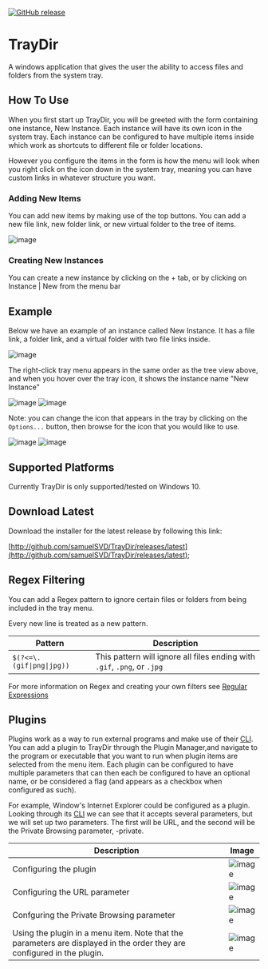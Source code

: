 [![GitHub release](https://img.shields.io/github/release/SamuelSVD/TrayDir.svg)](../../releases/latest)

# TrayDir
A windows application that gives the user the ability to access files and folders from the system tray.

## How To Use

When you first start up TrayDir, you will be greeted with the form containing one instance, New Instance. Each instance will have its own icon in the system tray. 
Each instance can be configured to have multiple items inside which work as shortcuts to different file or folder locations. 

However you configure the items in the form is how the menu will look when you right click on the icon down in the system tray, meaning you can have custom links in whatever structure you want.

### Adding New Items

You can add new items by making use of the top buttons. You can add a new file link, new folder link, or new virtual folder to the tree of items.

![image](https://user-images.githubusercontent.com/36249705/124690601-72649b00-dea8-11eb-81f7-2de9e0b47c08.png)

### Creating New Instances

You can create a new instance by clicking on the + tab, or by clicking on Instance | New from the menu bar

## Example

Below we have an example of an instance called New Instance. It has a file link, a folder link, and a virtual folder with two file links inside.

![image](https://user-images.githubusercontent.com/36249705/124690456-392c2b00-dea8-11eb-9511-393a1566618e.png)

The right-click tray menu appears in the same order as the tree view above, and when you hover over the tray icon, it shows the instance name "New Instance"


![image](https://user-images.githubusercontent.com/36249705/124690464-3b8e8500-dea8-11eb-8183-6bf2798ce7ed.png)
![image](https://user-images.githubusercontent.com/36249705/124691926-a5a82980-deaa-11eb-9e1d-e484f65d80d2.png)

Note: you can change the icon that appears in the tray by clicking on the `Options...` button, then browse for the icon that you would like to use.

![image](https://user-images.githubusercontent.com/36249705/124692192-1bac9080-deab-11eb-97a0-e7a00282d0a1.png)
![image](https://user-images.githubusercontent.com/36249705/124692198-1ea78100-deab-11eb-9564-9292c349480c.png)



## Supported Platforms

Currently TrayDir is only supported/tested on Windows 10.

## Download Latest

Download the installer for the latest release by following this link:

[http://github.com/samuelSVD/TrayDir/releases/latest](http://github.com/samuelSVD/TrayDir/releases/latest);

## Regex Filtering

You can add a Regex pattern to ignore certain files or folders from being included in the tray menu. 

Every new line is treated as a new pattern.

| Pattern | Description |
| --- | --- |
| `$(?<=\.(gif\|png\|jpg))` | This pattern will ignore all files ending with `.gif`, `.png`, or `.jpg` |

For more information on Regex and creating your own filters see [Regular Expressions](https://docs.microsoft.com/en-us/dotnet/standard/base-types/regular-expression-language-quick-reference)

## Plugins

Plugins work as a way to run external programs and make use of their [CLI](https://www.w3schools.com/whatis/whatis_cli.asp). You can add a plugin to TrayDir through the Plugin Manager,and navigate to the program or executable that you want to run when plugin items are selected from the menu item. Each plugin can be configured to have multiple parameters that can then each be configured to have an optional name, or be considered a flag (and appears as a checkbox when configured as such).

For example, Window's Internet Explorer could be configured as a plugin. Looking through its [CLI](https://docs.microsoft.com/en-us/previous-versions/windows/internet-explorer/ie-developer/general-info/hh826025(v=vs.85)?redirectedfrom=MSDN) we can see that it accepts several parameters, but we will set up two parameters. The first will be URL, and the second will be the Private Browsing parameter, -private.

| Description | Image |
| --- | --- |
| Configuring the plugin | ![image](https://user-images.githubusercontent.com/36249705/145105241-7e26f6a6-b312-4a0f-a7cc-a8622524a54c.png) |
| Configuring the URL parameter | ![image](https://user-images.githubusercontent.com/36249705/145105259-369ee20b-002e-47c6-bc35-a1f8ad190fc1.png) |
| Confguring the Private Browsing parameter | ![image](https://user-images.githubusercontent.com/36249705/145105252-a51fc3d8-c28c-4ef5-8e6d-612cc719d62c.png) |
| Using the plugin in a menu item. Note that the parameters are displayed in the order they are configured in the plugin. | ![image](https://user-images.githubusercontent.com/36249705/145105271-037b53a0-6bb5-4b57-a7e7-951f24f3312e.png) |
